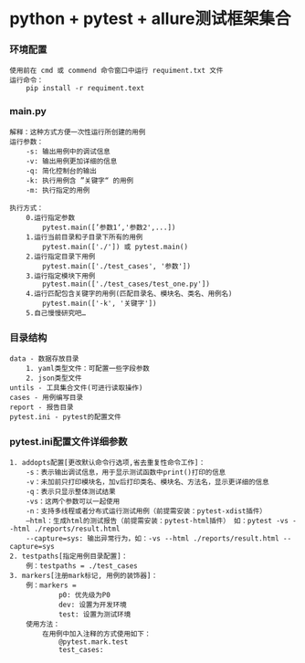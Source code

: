 # python + pytest + allure测试框架集合

### 环境配置
    使用前在 cmd 或 commend 命令窗口中运行 requiment.txt 文件
    运行命令：
        pip install -r requiment.text

### main.py
    解释：这种方式方便一次性运行所创建的用例
    运行参数：
        -s: 输出用例中的调试信息
        -v: 输出用例更加详细的信息
        -q: 简化控制台的输出
        -k: 执行用例含 ”关键字“ 的用例
        -m: 执行指定的用例
    
    执行方式：
        0.运行指定参数
            pytest.main([’参数1‘,'参数2',...])
        1.运行当前目录和子目录下所有的用例
            pytest.main(['./']) 或 pytest.main()
        2.运行指定目录下用例
            pytest.main(['./test_cases', '参数'])
        3.运行指定模块下用例
            pytest.main(['./test_cases/test_one.py'])
        4.运行匹配包含关键字的用例(匹配目录名、模块名、类名、用例名)
            pytest.main(['-k', '关键字'])
        5.自己慢慢研究吧…

### 目录结构
    data - 数据存放目录
        1. yaml类型文件：可配置一些字段参数
        2. json类型文件
    untils - 工具集合文件(可进行读取操作)
    cases - 用例编写目录
    report - 报告目录
    pytest.ini - pytest的配置文件

### pytest.ini配置文件详细参数
    1. addopts配置[更改默认命令行选项,省去重复性命令工作]：
        -s：表示输出调试信息，用于显示测试函数中print()打印的信息
        -v：未加前只打印模块名，加v后打印类名、模块名、方法名，显示更详细的信息
        -q：表示只显示整体测试结果
        -vs：这两个参数可以一起使用
        -n：支持多线程或者分布式运行测试用例（前提需安装：pytest-xdist插件）
        –html：生成html的测试报告（前提需安装：pytest-html插件） 如：pytest -vs --html ./reports/result.html
        --capture=sys: 输出异常行为，如：-vs --html ./reports/result.html --capture=sys
    2. testpaths[指定用例目录配置]：
        例：testpaths = ./test_cases
    3. markers[注册mark标记, 用例的装饰器]：
        例：markers = 
                p0: 优先级为P0
                dev: 设置为开发环境
                test: 设置为测试环境
        使用方法：
            在用例中加入注释的方式使用如下：
                @pytest.mark.test
                test_cases: